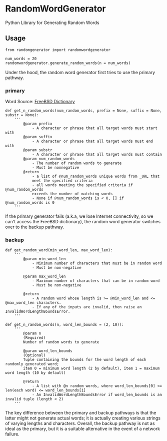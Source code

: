 # RandomWordGenerator
Python Library for Generating Random Words

## Usage
```
from randomgenerator import randomwordgenerator

num_words = 20
randomwordgenerator.generate_random_words(n = num_words)
```

Under the hood, the random word generator first tries to use the primary pathway.

### primary
Word Source: <a href="http://svnweb.freebsd.org/csrg/share/dict/words?view=co">FreeBSD Dictionary</a>

```
def get_n_random_words(num_random_words, prefix = None, suffix = None, substr = None):
	'''
		@param prefix
			- A character or phrase that all target words must start with
		@param suffix
			- A character or phrase that all target words must end with
		@param substr
			- A character or phrase that all target words must contain
		@param num_random_words
			- The number of random words to generate
			- Must be nonnegative
		@return 
			- a list of @num_random_words unique words from _URL that 
			meet the specified criteria
			- all words meeting the specified criteria if @num_random_words 
			exceeds the number of matching words
			- None if @num_random_words is < 0, [] if @num_random_words is 0
	'''
```

If the primary generator fails (a.k.a, we lose Internet connectivity, so we can't access the FreeBSD dictionary),
the random word generator switches over to the backup pathway.

### backup
```
def get_random_word(min_word_len, max_word_len):
    '''
        @param min_word_len 
            - Minimum number of characters that must be in random word
            - Must be non-negative
        
        @param max_word_len 
            - Maximum number of characters that can be in random word
            - Must be non-negative

        @return 
            - A random word whose length is >= @min_word_len and <= @max_word_len characters.
            - If any of the inputs are invalid, then raise an InvalidWordLengthBoundsError.
    '''
```

```
def get_n_random_words(n, word_len_bounds = (2, 10)):
    '''
        @param n
        (Required)
        Number of random words to generate

        @param word_len_bounds
        (Optional)
        Tuple containing the bounds for the word length of each randomly generated word;
        item 0 = minimum word length (2 by default), item 1 = maximum word length (10 by default)

        @return
            - A list with @n random words, where word_len_bounds[0] <= len(each word) <= word_len_bounds[1]
            - An InvalidWordLengthBoundsError if word_len_bounds is an invalid tuple (length < 2)
    '''
```

The key difference between the primary and backup pathways is that the latter might not generate actual words; it is
actually creating various strings of varying lengths and characters. Overall, the backup pathway is not as ideal as the
primary, but it is a suitable alternative in the event of a network failure.